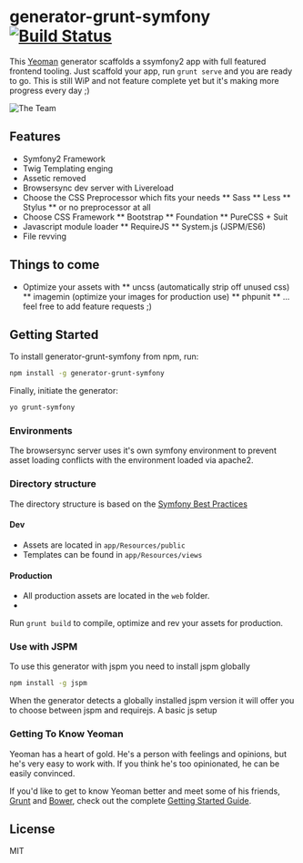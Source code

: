 # generator-grunt-symfony [![Build Status](https://secure.travis-ci.org/bezoerb/generator-grunt-symfony.png?branch=master)](https://travis-ci.org/bezoerb/generator-grunt-symfony)

This [Yeoman](http://yeoman.io) generator scaffolds a ssymfony2 app with full featured frontend tooling. 
Just scaffold your app, run `grunt serve` and you are ready to go. This is still WiP and not feature complete yet but it's making more progress every day ;)

![The Team](https://raw.github.com/bezoerb/generator-grunt-symfony/master/app/templates/img/yo-grunt-bower-symfony.png)

## Features
* Symfony2 Framework
* Twig Templating enging
* Assetic removed
* Browsersync dev server with Livereload
* Choose the CSS Preprocessor which fits your needs
** Sass
** Less
** Stylus
** or no preprocessor at all
* Choose CSS Framework
** Bootstrap
** Foundation
** PureCSS + Suit
* Javascript module loader
** RequireJS
** System.js (JSPM/ES6)
* File revving

## Things to come
* Optimize your assets with
** uncss (automatically strip off unused css)
** imagemin (optimize your images for production use)
** phpunit
** ... feel free to add feature requests ;)

## Getting Started

To install generator-grunt-symfony from npm, run:

```bash
npm install -g generator-grunt-symfony
```

Finally, initiate the generator:

```bash
yo grunt-symfony
```

### Environments
The browsersync server uses it's own symfony environment to prevent asset loading conflicts with the environment loaded via apache2. 

### Directory structure
The directory structure is based on the [Symfony Best Practices](http://symfony.com/doc/current/best_practices/index.html)
#### Dev
* Assets are located in `app/Resources/public` 
* Templates can be found in `app/Resources/views` 
#### Production
* All production assets are located in the `web` folder.
* 
Run `grunt build` to compile, optimize and rev your assets for production.

### Use with JSPM 
To use this generator with jspm you need to install jspm globally
```bash
npm install -g jspm
```
When the generator detects a globally installed jspm version it will offer you to choose between jspm and requirejs.
A basic js setup 


### Getting To Know Yeoman

Yeoman has a heart of gold. He's a person with feelings and opinions, but he's very easy to work with. If you think he's too opinionated, he can be easily convinced.

If you'd like to get to know Yeoman better and meet some of his friends, [Grunt](http://gruntjs.com) and [Bower](http://bower.io), check out the complete [Getting Started Guide](https://github.com/yeoman/yeoman/wiki/Getting-Started).


## License

MIT
